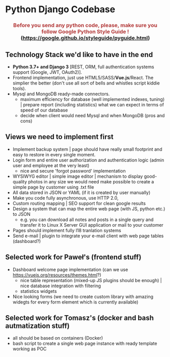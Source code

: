 # Python Django Codebase

### <center><span style="color:#B33A3A;">Before you send any python code, please, make sure you follow Google Python Style Guide !</span> (https://google.github.io/styleguide/pyguide.html)</center>

## Technology Stack we'd like to have in the end
* **Python 3.7+ and Django 3** [REST, ORM, full authentication systems support (Google, JWT, OAuth2)].
* Frontend implementation, just use HTML5/SASS/**Vue.js**/React. The simplier the better (don't use all sort of bells and whistles script kiddie tools).
* Mysql and MongoDB ready-made connectors.
    * maximum efficiency for database (well implemented indexes, tuning) | prepare report (including statistics) what we can expect in terms of speed of our database
    * decide when client would need Mysql and when MongoDB (pros and cons)

## Views we need to implement first
* Implement backup system | page should have really small footprint and easy to restore in every single moment.
* Login form and entire user authorization and authentication logic (admin user and employee at the very least)
    * nice and secure 'forgot password' implementation
* WYSIWYG editor | simple image editor | mechanism to display good-quality photos in any size we would need
    make possible to create a simple page by customer using .txt file
* All data stored in JSON or YAML (if it is created by user manually)
* Make you code fully asynchronous, use HTTP 2.0, 
* Custom routing mapping | SEO support for clean google results
* Design a system that can map the entire web page (with JS, python etc.) to JSON
    * e.g. you can download all notes and posts in a single query and transfer it to Linux X Server GUI application or mail to your customer
* Pages should implement fully I18 tranlation systems
* Send e-mail | plugin to integrate your e-mail client with web page tables (dashboard?)

## Selected work for Paweł's (frontend stuff)
* Dashboard welcome page implementation (can we use https://vuejs.org/resources/themes.html?)
    * nice table representation (mixed-up JS plugins should be enough) | nice database integration with filtering
    * statistics widgets
* Nice looking forms (we need to create custom library with amazing widegts for every form element which is currently available)

## Selected work for Tomasz's (docker and bash autmatization stuff)
* all should be based on containers (Docker)
* bash script to create a single web page instance with ready template working as POC
